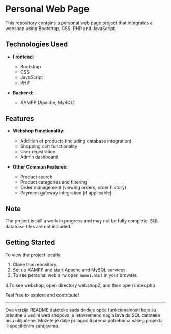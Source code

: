 
# Personal Web Page

This repository contains a personal web page project that integrates a webshop using Bootstrap, CSS, PHP and JavaScript.

## Technologies Used

- **Frontend:**
  - Bootstrap
  - CSS
  - JavaScript
  - PHP

- **Backend:**
  - XAMPP (Apache, MySQL)

## Features

- **Webshop Functionality:**
  - Addition of products (including database integration)
  - Shopping cart functionality
  - User registration
  - Admin dashboard

- **Other Common Features:**
  - Product search
  - Product categories and filtering
  - Order management (viewing orders, order history)
  - Payment gateway integration (if applicable)

## Note

The project is still a work in progress and may not be fully complete. SQL database files are not included.

## Getting Started

To view the project locally:
1. Clone this repository.
2. Set up XAMPP and start Apache and MySQL services.
3. To see peraonal web sirw open `home1.html` in your browser.
   
4.To see webshop, open directory webshop2, and then open index.php

Feel free to explore and contribute!

---

Ova verzija README datoteke sada dodaje opće funkcionalnosti koje su prisutne u većini web shopova, a istovremeno naglašava da SQL datoteke nisu uključene. Možete je dalje prilagoditi prema potrebama vašeg projekta ili specifičnim zahtjevima.

